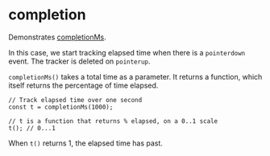 # completion

Demonstrates
[completionMs](https://api.ixfx.fun/funcs/Flow.completionMs.html).

In this case, we start tracking elapsed time when there is a `pointerdown`
event. The tracker is deleted on `pointerup`.

`completionMs()` takes a total time as a parameter. It returns a function, which
itself returns the percentage of time elapsed.

```
// Track elapsed time over one second
const t = completionMs(1000);

// t is a function that returns % elapsed, on a 0..1 scale
t(); // 0...1
```

When `t()` returns 1, the elapsed time has past.
